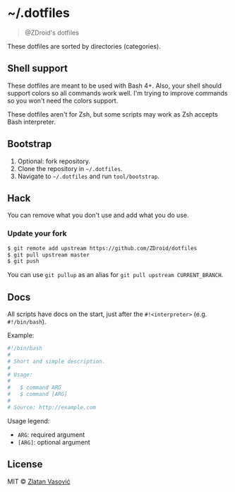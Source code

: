 # ~/.dotfiles

> @ZDroid's dotfiles

These dotfiles are sorted by directories (categories).

## Shell support

These dotfiles are meant to be used with Bash 4+. Also, your shell should
support colors so all commands work well. I'm trying to improve commands so
you won't need the colors support.

These dotfiles aren't for Zsh, but some scripts may work as Zsh accepts Bash
interpreter.

## Bootstrap

1. Optional: fork repository.
2. Clone the repository in `~/.dotfiles`.
3. Navigate to `~/.dotfiles` and run `tool/bootstrap`.

## Hack

You can remove what you don't use and add what you do use.

### Update your fork

```bash
$ git remote add upstream https://github.com/ZDroid/dotfiles
$ git pull upstream master
$ git push
```

You can use `git pullup` as an alias for `git pull upstream CURRENT_BRANCH`.

## Docs

All scripts have docs on the start, just after the `#!<interpreter>` (e.g.
`#!/bin/bash`).

Example:

```bash
#!/bin/bash
#
# Short and simple description.
#
# Usage:
#
#   $ command ARG
#   $ command [ARG]
#
# Source: http://example.com
```

Usage legend:

- `ARG`: required argument
- `[ARG]`: optional argument

## License

MIT &copy; [Zlatan Vasović](https://github.com/ZDroid)
